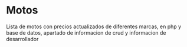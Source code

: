 # Motos
Lista de motos con precios actualizados de diferentes marcas, en php y base de datos, apartado de informacion de crud y informacion de desarrollador 
